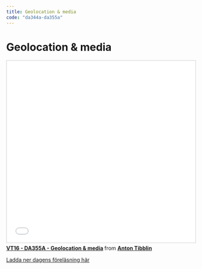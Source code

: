 ```yaml
---
title: Geolocation & media
code: "da344a-da355a"
---
```


# Geolocation & media

<iframe src="//www.slideshare.net/slideshow/embed_code/key/JeZGrYSdPxeLvS" width="595" height="485" frameborder="0" marginwidth="0" marginheight="0" scrolling="no" style="border:1px solid #CCC; border-width:1px; margin-bottom:5px; max-width: 100%;" allowfullscreen> </iframe> <div style="margin-bottom:5px"> <strong> <a href="//www.slideshare.net/AntonTibblin/vt16-da355a-geolocation-media" title="VT16 - DA355A - Geolocation &amp; media" target="_blank">VT16 - DA355A - Geolocation &amp; media</a> </strong> from <strong><a target="_blank" href="//www.slideshare.net/AntonTibblin">Anton Tibblin</a></strong> </div>

[Ladda ner dagens föreläsning här](11.pdf)
